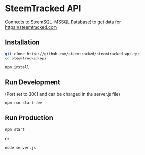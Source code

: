 # SteemTracked API
Connects to SteemSQL (MSSQL Database) to get data for https://steemtracked.com

## Installation

```bash
git clone https://github.com/steemtracked/steemtracked-api.git
cd steemtracked-api

npm install
```

## Run Development

(Port set to 3001 and can be changed in the server.js file)
```bash
npm run start-dev
```

## Run Production

```bash
npm start
```
or
```bash
node server.js
```